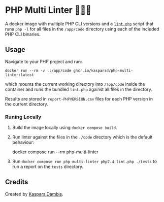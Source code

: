 # PHP Multi Linter 🍍🍊🍋

A docker image with multiple PHP CLI versions and a [`lint.php`](lint.php) script that runs `php -l` for all files in the `/app/code` directory using each of the included PHP CLI binaries.

## Usage

Navigate to your PHP project and run:

    docker run --rm -v .:/app/code ghcr.io/kasparsd/php-multi-linter:latest

which mounts the current working directory into `/app/code` inside the container and runs the bundled `lint.php` against all files in the directory.

Results are stored in `report-PHPVERSION.csv` files for each PHP version in the current directory.

### Runing Locally

1. Build the image locally using `docker compose build`.

2. Run linter against the files in the `./code` directory which is the default behaviour:

      docker compose run --rm php-multi-linter

2. Run `docker compose run php-multi-linter php7.4 lint.php ./tests` to run a report on the `tests` directory.

## Credits

Created by [Kaspars Dambis](https://kaspars.net).
